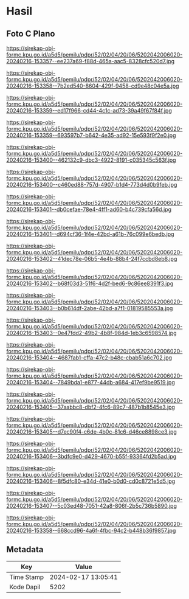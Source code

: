 # Hasil

## Foto C Plano

https://sirekap-obj-formc.kpu.go.id/a5d5/pemilu/pdpr/52/02/04/20/06/5202042006020-20240216-153357--ee237a69-f88d-465a-aac5-8328cfc520d7.jpg

https://sirekap-obj-formc.kpu.go.id/a5d5/pemilu/pdpr/52/02/04/20/06/5202042006020-20240216-153358--7b2ed540-8604-429f-9458-cd9e48c04e5a.jpg

https://sirekap-obj-formc.kpu.go.id/a5d5/pemilu/pdpr/52/02/04/20/06/5202042006020-20240216-153359--ed17f966-cd44-4c1c-ad73-39a49f67f84f.jpg

https://sirekap-obj-formc.kpu.go.id/a5d5/pemilu/pdpr/52/02/04/20/06/5202042006020-20240216-153359--693597b7-b642-4e35-ad92-15e593f9f2e0.jpg

https://sirekap-obj-formc.kpu.go.id/a5d5/pemilu/pdpr/52/02/04/20/06/5202042006020-20240216-153400--462132c9-dbc3-4922-8191-c035345c563f.jpg

https://sirekap-obj-formc.kpu.go.id/a5d5/pemilu/pdpr/52/02/04/20/06/5202042006020-20240216-153400--c460ed88-757d-4907-b1d4-773d4d0b9feb.jpg

https://sirekap-obj-formc.kpu.go.id/a5d5/pemilu/pdpr/52/02/04/20/06/5202042006020-20240216-153401--db0cefae-78e4-4ff1-ad60-b4c739cfa56d.jpg

https://sirekap-obj-formc.kpu.go.id/a5d5/pemilu/pdpr/52/02/04/20/06/5202042006020-20240216-153401--d694cf36-1f4e-42bd-a61b-76c099e6bedb.jpg

https://sirekap-obj-formc.kpu.go.id/a5d5/pemilu/pdpr/52/02/04/20/06/5202042006020-20240216-153402--41dec78e-06b5-4e4b-88b4-24f7ccbd8eb8.jpg

https://sirekap-obj-formc.kpu.go.id/a5d5/pemilu/pdpr/52/02/04/20/06/5202042006020-20240216-153402--b68f03d3-51f6-4d2f-bed6-9c86ee8391f3.jpg

https://sirekap-obj-formc.kpu.go.id/a5d5/pemilu/pdpr/52/02/04/20/06/5202042006020-20240216-153403--b0b614df-2abe-42bd-a7f1-01819585553a.jpg

https://sirekap-obj-formc.kpu.go.id/a5d5/pemilu/pdpr/52/02/04/20/06/5202042006020-20240216-153403--0e47fdd2-49b2-4b8f-984d-1eb3c6598574.jpg

https://sirekap-obj-formc.kpu.go.id/a5d5/pemilu/pdpr/52/02/04/20/06/5202042006020-20240216-153404--4687fab1-cffa-47c2-b48c-cbab51a6c702.jpg

https://sirekap-obj-formc.kpu.go.id/a5d5/pemilu/pdpr/52/02/04/20/06/5202042006020-20240216-153404--7849bda1-e877-44db-a684-417ef9be9519.jpg

https://sirekap-obj-formc.kpu.go.id/a5d5/pemilu/pdpr/52/02/04/20/06/5202042006020-20240216-153405--37aabbc8-dbf2-4fc6-89c7-487b1b8545e3.jpg

https://sirekap-obj-formc.kpu.go.id/a5d5/pemilu/pdpr/52/02/04/20/06/5202042006020-20240216-153405--d7ec90f4-c6de-4b0c-81c6-d46ce8898ce3.jpg

https://sirekap-obj-formc.kpu.go.id/a5d5/pemilu/pdpr/52/02/04/20/06/5202042006020-20240216-153406--3bdfc9e0-d429-4670-b55f-93364fd2b5ad.jpg

https://sirekap-obj-formc.kpu.go.id/a5d5/pemilu/pdpr/52/02/04/20/06/5202042006020-20240216-153406--8f5dfc80-e34d-41e0-b0d0-cd0c8721e5d5.jpg

https://sirekap-obj-formc.kpu.go.id/a5d5/pemilu/pdpr/52/02/04/20/06/5202042006020-20240216-153407--5c03ed48-7051-42a8-806f-2b5c736b5890.jpg

https://sirekap-obj-formc.kpu.go.id/a5d5/pemilu/pdpr/52/02/04/20/06/5202042006020-20240216-153358--668ccd96-4a6f-4fbc-94c2-b448b36f9857.jpg


## Metadata

| Key        | Value               |
| ---------- | ------------------- |
| Time Stamp | 2024-02-17 13:05:41 |
| Kode Dapil | 5202                |



